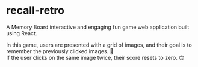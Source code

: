 # recall-retro
 A Memory Board interactive and engaging fun game web application built using React.


 In this game, users are presented with a grid of images, and their goal is to remember the previously clicked images. :muscle:           
 If the user clicks on the same image twice, their score resets to zero. :upside_down_face:
